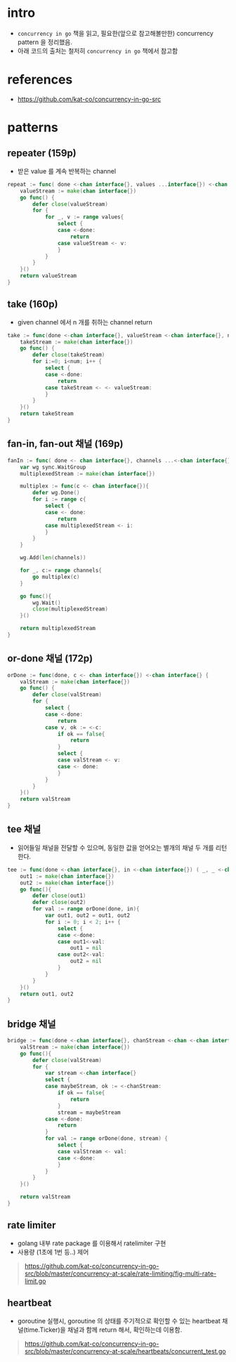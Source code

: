 # intro
- `concurrency in go` 책을 읽고, 필요한(앞으로 참고해볼만한) concurrency pattern 을 정리했음.
- 아래 코드의 출처는 철저히 `concurrency in go` 책에서 참고함

# references
- https://github.com/kat-co/concurrency-in-go-src

# patterns
## repeater (159p)
- 받은 value 를 계속 반복하는 channel 

```go
repeat := func( done <-chan interface{}, values ...interface{}) <-chan interface{} {
    valueStream := make(chan interface{})
    go func() {
        defer close(valueStream)
        for {
            for _, v := range values{
                select {
                case <-done:
                    return
                case valueStream <- v:
                }
            }
        }
    }()
    return valueStream
}
```

## take (160p)
- given channel 에서 n 개를 취하는 channel return 

```go
take := func(done <-chan interface{}, valueStream <-chan interface{}, num int) <-chan interface{} {
    takeStream := make(chan interface{})
    go func() {
        defer close(takeStream)
        for i:=0; i<num; i++ {
            select {
            case <-done:
                return
            case takeStream <- <- valueStream:
            }
        }
    }()
    return takeStream
}
```

## fan-in, fan-out 채널 (169p)

```go
fanIn := func( done <- chan interface{}, channels ...<-chan interface{} ) <-chan interface{} {
    var wg sync.WaitGroup
    multiplexedStream := make(chan interface{})

    multiplex := func(c <- chan interface{}){
        defer wg.Done()
        for i := range c{
            select {
            case <- done:
                return 
            case multiplexedStream <- i:
            }
        }       
    }

    wg.Add(len(channels))

    for _, c:= range channels{
        go multiplex(c)
    }

    go func(){
        wg.Wait()
        close(multiplexedStream)
    }()

    return multiplexedStream
}
```

## or-done 채널 (172p)

```go
orDone := func(done, c <- chan interface{}) <-chan interface{} {
    valStream := make(chan interface{})
    go func() {
        defer close(valStream)
        for {
            select {
            case <-done:
                return
            case v, ok := <-c:
                if ok == false{
                    return
                }
                select {
                case valStream <- v:
                case <- done:
                }
            }
        }
    }()
    return valStream
}
```

## tee 채널 
- 읽어들일 채널을 전달할 수 있으며, 동일한 값을 얻어오는 별개의 채널 두 개를 리턴한다.

```go
tee := func(done <-chan interface{}, in <-chan interface{}) ( _, _ <-chan interface{}){
    out1 := make(chan interface{})
    out2 := make(chan interface{})
    go func(){
        defer close(out1)
        defer close(out2)
        for val := range orDone(done, in){
            var out1, out2 = out1, out2
            for i := 0; i < 2; i++ {
                select {
                case <-done:
                case out1<-val:
                    out1 = nil
                case out2<-val:
                    out2 = nil
                }
            }
        }
    }()
    return out1, out2
}
```

## bridge 채널

```go
bridge := func(done <-chan interface{}, chanStream <-chan <-chan interface{}) <-chan interface{
    valStream := make(chan interface{})
    go func(){
        defer close(valStream)
        for {
            var stream <-chan interface{}
            select {
            case maybeStream, ok := <-chanStream:
                if ok == false{
                    return
                }
                stream = maybeStream
            case <-done:
                return
            }
            for val := range orDone(done, stream) {
                select {
                case valStream <- val:
                case <-done:
                }
            }
        }
    }()

    return valStream
}
```

## rate limiter 
- golang 내부 rate package 를 이용해서 ratelimiter 구현 
- 사용량 (1초에 1번 등..) 제어 
> https://github.com/kat-co/concurrency-in-go-src/blob/master/concurrency-at-scale/rate-limiting/fig-multi-rate-limit.go

## heartbeat 
- goroutine 실행시, goroutine 의 상태를 주기적으로 확인할 수 있는 heartbeat 채널(time.Ticker)을 채널과 함께 return 해서, 확인하는데 이용함.
> https://github.com/kat-co/concurrency-in-go-src/blob/master/concurrency-at-scale/heartbeats/concurrent_test.go
